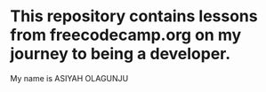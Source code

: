 # This repository contains lessons from freecodecamp.org on my journey to being a developer.
My name is ASIYAH OLAGUNJU